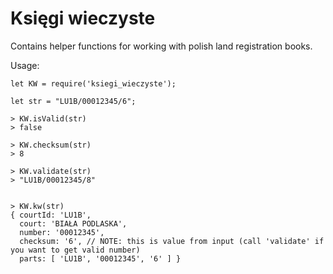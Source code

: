 Księgi wieczyste
=======

Contains helper functions for working with polish land registration books.

Usage:

```
let KW = require('ksiegi_wieczyste');

let str = "LU1B/00012345/6";

> KW.isValid(str) 
> false

> KW.checksum(str) 
> 8

> KW.validate(str) 
> "LU1B/00012345/8"


> KW.kw(str) 
{ courtId: 'LU1B',
  court: 'BIAŁA PODLASKA',
  number: '00012345',
  checksum: '6', // NOTE: this is value from input (call 'validate' if you want to get valid number)
  parts: [ 'LU1B', '00012345', '6' ] }
  
```

